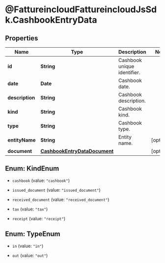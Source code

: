 # @FattureincloudFattureincloudJsSdk.CashbookEntryData

## Properties

Name | Type | Description | Notes
------------ | ------------- | ------------- | -------------
**id** | **String** | Cashbook unique identifier. | 
**date** | **Date** | Cashbook date. | 
**description** | **String** | Cashbook description. | 
**kind** | **String** | Cashbook kind. | 
**type** | **String** | Cashbook type. | 
**entityName** | **String** | Entity name. | [optional] 
**document** | [**CashbookEntryDataDocument**](CashbookEntryDataDocument.md) |  | [optional] 



## Enum: KindEnum


* `cashbook` (value: `"cashbook"`)

* `issued_document` (value: `"issued_document"`)

* `received_document` (value: `"received_document"`)

* `tax` (value: `"tax"`)

* `receipt` (value: `"receipt"`)





## Enum: TypeEnum


* `in` (value: `"in"`)

* `out` (value: `"out"`)




